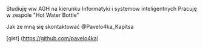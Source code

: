 Studiuję ww AGH na kierunku Informatyki i systemow inteligentnych
Pracuję w  zespole "Hot Water Bottle"

Jak ze mną się skontaktować @Pavelo4ka_Kapitsa

[gist] (https://github.com/pavelo4ka)

